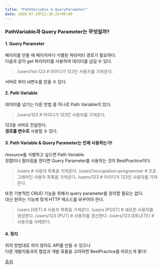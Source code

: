 ```yaml
---
title: "PathVariable & QueryParameter"
date: 2020-07-29T22:30:21+09:00
---
```


### PathVariable과 Query Parameter는 무엇일까?

#### 1. Query Parameter

페이지를 만들 때 페이지마다 식별된 파라미터 경로가 필요하다.  
다음과 같이 get 파라미터를 사용하여 데이터를 넘길 수 있다.  
  
> /users?id=123    # 아이디가 123인 사용자를 가져온다.
  
서버로 부터 id변수를 얻을 수 있다.


#### 2. Path Variable  
  
데이터를 넘기는 다른 방법 중 하나로 Path Variable이 있다.

> /users/123       # 아이디가 123인 사용자를 가져온다.

123을  서버로 전달한다.  
**경로를 변수로** 사용할 수 있다.  

#### 3. Path Variable & Query Parameter는 언제 사용하는가!

resource를 식별하고 싶으면 Path Variable  
정렬이나 필터링을 한다면 Query Parameter를 사용하는 것이 BestPractice이다.

> /users	# 사용자 목록을 가져온다.
> /users?occupation=programmer # 프로그래머인 사용자 목록을 가져온다.
> /users/123	# 아이디가 123인 사용자를 가져온다.
  
또한 기본적인 CRUD 기능을 위해서 query parameter를 정의할 필요는 없다.  
대신 원하는 기능에 맞게 HTTP 메소드를 바꾸어야 한다.  

> /users [GET] # 사용자 목록을 가져온다.
> /users [POST] # 새로운 사용자를 생성한다.
> /users/123 [PUT] # 사용자를 갱신한다.
> /users/123 [DELETE] # 사용자를 삭제한다.

#### 4. 정리

위의 방법대로 하지 않아도 API를 만들 수 있으나  
다른 개발자들과의 협업과 개발 효율을 고려하면 BestPractice를 따르는게 좋다!



[출처](https://ryan-han.com/post/translated/pathvariable_queryparam/)

